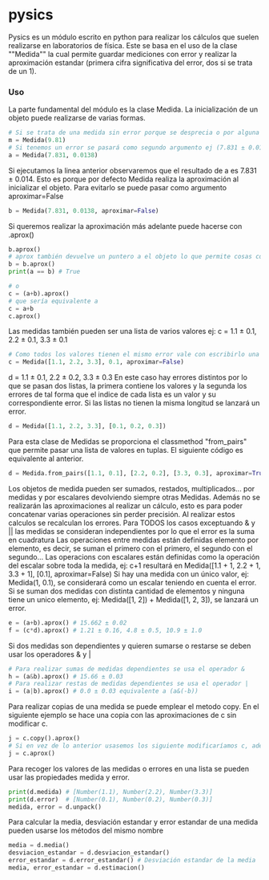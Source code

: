 # pysics
Pysics es un módulo escrito en python para realizar los cálculos que suelen realizarse en laboratorios de física. 
Este se basa en el uso de la clase ""Medida"" la cual permite guardar mediciones con error y realizar la aproximación estandar
(primera cifra significativa del error, dos si se trata de un 1).

### Uso
La parte fundamental del módulo es la clase Medida. La inicialización de un objeto puede realizarse de varias formas.
```python
# Si se trata de una medida sin error porque se desprecia o por alguna otra razón puede hacerse simplemente pasando el valor
m = Medida(9.81)
# Si tenemos un error se pasará como segundo argumento ej (7.831 ± 0.0138).
a = Medida(7.831, 0.0138)
```

Si ejecutamos la linea anterior observaremos que el resultado de a es 7.831 ± 0.014.
Esto es porque por defecto Medida realiza la aproximación al inicializar el objeto.
Para evitarlo se puede pasar como argumento aproximar=False
```python
b = Medida(7.831, 0.0138, aproximar=False)
```

Si queremos realizar la aproximación más adelante puede hacerse con .aprox()
```python
b.aprox()
# aprox también devuelve un puntero a el objeto lo que permite cosas como
b = b.aprox()
print(a == b) # True

# o
c = (a+b).aprox()
# que sería equivalente a
c = a+b
c.aprox()
```
Las medidas también pueden ser una lista de varios valores ej: c = 1.1 ± 0.1, 2.2 ± 0.1, 3.3 ± 0.1
```python
# Como todos los valores tienen el mismo error vale con escribirlo una vez
c = Medida([1.1, 2.2, 3.3], 0.1, aproximar=False)
```
d = 1.1 ± 0.1, 2.2 ± 0.2, 3.3 ± 0.3
 En este caso hay errores distintos por lo que se pasan dos listas, la primera contiene los valores y la segunda los errores de tal forma que el indice de cada lista es un valor y su correspondiente error. Si las listas no tienen la misma longitud se lanzará un error.
```python
d = Medida([1.1, 2.2, 3.3], [0.1, 0.2, 0.3])
```
Para esta clase de Medidas se proporciona el classmethod "from_pairs" que permite pasar una lista de valores en tuplas.
El siguiente código es equivalente al anterior.
```python
d = Medida.from_pairs([1.1, 0.1], [2.2, 0.2], [3.3, 0.3], aproximar=True)
```

Los objetos de medida pueden ser sumados, restados, multiplicados... por medidas y por escalares devolviendo siempre otras Medidas.
Además no se realizarán las aproximaciones al realizar un cálculo, esto es para poder concatenar varias operaciones sin perder precisión.
Al realizar estos calculos se recalculan los errores. Para TODOS los casos exceptuando & y || las medidas se consideran independientes por lo que
el error es la suma en cuadratura
Las operaciones entre medidas están definidas elemento por elemento, es decir, se suman el primero con el primero, el segundo con el segundo...
Las operacions con escalares están definidas como la operación del escalar sobre toda la medida, ej: c+1 resultará en Medida([1.1 + 1, 2.2 + 1, 3.3 + 1], [0.1], aproximar=False)
Si hay una medida con un único valor, ej: Medida(1, 0.1), se considerará como un escalar teniendo en cuenta el error. Si se suman dos medidas con distinta cantidad de elementos
y ninguna tiene un unico elemento, ej: Medida([1, 2]) + Medida([1, 2, 3]), se lanzará un error.
``` python
e = (a+b).aprox() # 15.662 ± 0.02
f = (c*d).aprox() # 1.21 ± 0.16, 4.8 ± 0.5, 10.9 ± 1.0
```
Si dos medidas son dependientes y quieren sumarse o restarse se deben usar los operadores & y |
```python
# Para realizar sumas de medidas dependientes se usa el operador &
h = (a&b).aprox() # 15.66 ± 0.03
# Para realizar restas de medidas dependientes se usa el operador |
i = (a|b).aprox() # 0.0 ± 0.03 equivalente a (a&(-b))
```

Para realizar copias de una medida se puede emplear el metodo copy.
En el siguiente ejemplo se hace una copia con las aproximaciones de c sin modificar c.
```python
j = c.copy().aprox()
# Si en vez de lo anterior usasemos los siguiente modificaríamos c, además, es posible que ciertos cambios aplicados a j afectasen a c
j = c.aprox()
```

Para recoger los valores de las medidas o errores en una lista se pueden usar las propiedades medida y error.
```python
print(d.medida) # [Number(1.1), Number(2.2), Number(3.3)]
print(d.error)  # [Number(0.1), Number(0.2), Number(0.3)]
medida, error = d.unpack()
```
Para calcular la media, desviación estandar y error estandar de una medida pueden usarse los métodos del mismo nombre
```python
media = d.media()
desviacion_estandar = d.desviacion_estandar()
error_estandar = d.error_estandar() # Desviación estandar de la media
media, error_estandar = d.estimacion()
```
